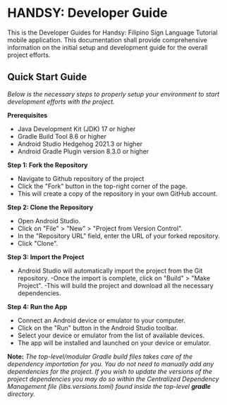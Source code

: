 # HANDSY: Developer Guide

This is the Developer Guides for Handsy: Filipino Sign Language Tutorial mobile application. This documentation shall provide comprehensive information on the initial setup and development guide for the overall project efforts.

## Quick Start Guide

_Below is the necessary steps to properly setup your environment to start development efforts with the project._

**Prerequisites**

   * Java Development Kit (JDK) 17 or higher
   * Gradle Build Tool 8.6 or higher
   * Android Studio Hedgehog 2021.3 or higher
   * Android Gradle Plugin version 8.3.0 or higher

**Step 1: Fork the Repository**

- Navigate to Github repository of the project
- Click the "Fork" button in the top-right corner of the page.
- This will create a copy of the repository in your own GitHub account.

**Step 2: Clone the Repository**

- Open Android Studio.
- Click on "File" > "New" > "Project from Version Control".
- In the "Repository URL" field, enter the URL of your forked repository.
- Click "Clone".

**Step 3: Import the Project**

- Android Studio will automatically import the project from the Git repository.
 -Once the import is complete, click on "Build" > "Make Project".
 -This will build the project and download all the necessary dependencies.

**Step 4: Run the App**
- Connect an Android device or emulator to your computer.
- Click on the "Run" button in the Android Studio toolbar.
- Select your device or emulator from the list of available devices.
- The app will be installed and launched on your device or emulator.

**Note:**
_The top-level/modular Gradle build files takes care of the dependency importation for you. You do not need to manually add any dependencies for the project. If you wish to update the versions of the project dependencies you may do so within the Centralized Dependency Management file (libs.versions.toml) found inside the top-level **gradle** directory._